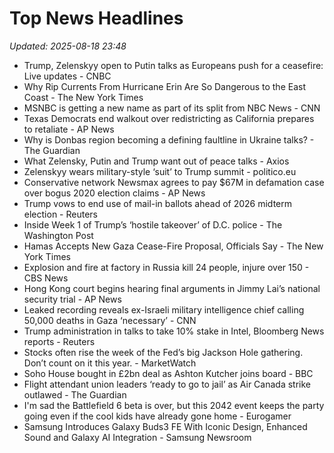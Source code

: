 # Top News Headlines

_Updated: 2025-08-18 23:48_

- Trump, Zelenskyy open to Putin talks as Europeans push for a ceasefire: Live updates - CNBC
- Why Rip Currents From Hurricane Erin Are So Dangerous to the East Coast - The New York Times
- MSNBC is getting a new name as part of its split from NBC News - CNN
- Texas Democrats end walkout over redistricting as California prepares to retaliate - AP News
- Why is Donbas region becoming a defining faultline in Ukraine talks? - The Guardian
- What Zelensky, Putin and Trump want out of peace talks - Axios
- Zelenskyy wears military-style ‘suit’ to Trump summit - politico.eu
- Conservative network Newsmax agrees to pay $67M in defamation case over bogus 2020 election claims - AP News
- Trump vows to end use of mail-in ballots ahead of 2026 midterm election - Reuters
- Inside Week 1 of Trump’s ‘hostile takeover’ of D.C. police - The Washington Post
- Hamas Accepts New Gaza Cease-Fire Proposal, Officials Say - The New York Times
- Explosion and fire at factory in Russia kill 24 people, injure over 150 - CBS News
- Hong Kong court begins hearing final arguments in Jimmy Lai’s national security trial - AP News
- Leaked recording reveals ex-Israeli military intelligence chief calling 50,000 deaths in Gaza ‘necessary’ - CNN
- Trump administration in talks to take 10% stake in Intel, Bloomberg News reports - Reuters
- Stocks often rise the week of the Fed’s big Jackson Hole gathering. Don’t count on it this year. - MarketWatch
- Soho House bought in £2bn deal as Ashton Kutcher joins board - BBC
- Flight attendant union leaders ‘ready to go to jail’ as Air Canada strike outlawed - The Guardian
- I'm sad the Battlefield 6 beta is over, but this 2042 event keeps the party going even if the cool kids have already gone home - Eurogamer
- Samsung Introduces Galaxy Buds3 FE With Iconic Design, Enhanced Sound and Galaxy AI Integration - Samsung Newsroom